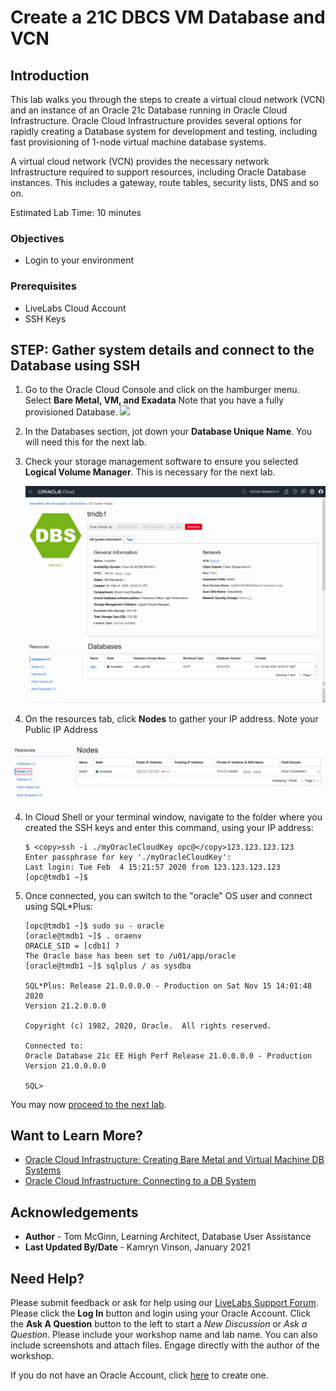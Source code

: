 # Create a 21C DBCS VM Database and VCN

## Introduction

This lab walks you through the steps to create a virtual cloud network (VCN) and an instance of an Oracle 21c Database running in Oracle Cloud Infrastructure. Oracle Cloud Infrastructure provides several options for rapidly creating a Database system for development and testing, including fast provisioning of 1-node virtual machine database systems.

A virtual cloud network (VCN) provides the necessary network Infrastructure required to support resources, including Oracle Database instances. This includes a gateway, route tables, security lists, DNS and so on. 

Estimated Lab Time: 10 minutes

### Objectives
* Login to your environment

### Prerequisites

* LiveLabs Cloud Account
* SSH Keys
  

## **STEP**: Gather system details and connect to the Database using SSH

1. Go to the Oracle Cloud Console and click on the hamburger menu. Select **Bare Metal, VM, and Exadata**  Note that you have a fully provisioned Database.
  ![](images/select-bm-vm-ex.png " ")

2. In the Databases section, jot down your **Database Unique Name**.  You will need this for the next lab.
3. Check your storage management software to ensure you selected **Logical Volume Manager**.  This is necessary for the next lab.
   
    ![](images/database-VM-created.png " ")

4. On the resources tab, click **Nodes** to gather your IP address. Note your Public IP Address

  ![](images/VM-DB-IP.png " ")

4. In Cloud Shell or your terminal window, navigate to the folder where you created the SSH keys and enter this command, using your IP address:

    ```
    $ <copy>ssh -i ./myOracleCloudKey opc@</copy>123.123.123.123
    Enter passphrase for key './myOracleCloudKey':
    Last login: Tue Feb  4 15:21:57 2020 from 123.123.123.123
    [opc@tmdb1 ~]$
    ```

5. Once connected, you can switch to the "oracle" OS user and connect using SQL*Plus:

    ```
    [opc@tmdb1 ~]$ sudo su - oracle
    [oracle@tmdb1 ~]$ . oraenv
    ORACLE_SID = [cdb1] ?
    The Oracle base has been set to /u01/app/oracle
    [oracle@tmdb1 ~]$ sqlplus / as sysdba

    SQL*Plus: Release 21.0.0.0.0 - Production on Sat Nov 15 14:01:48 2020
    Version 21.2.0.0.0

    Copyright (c) 1982, 2020, Oracle.  All rights reserved.

    Connected to:
    Oracle Database 21c EE High Perf Release 21.0.0.0.0 - Production
    Version 21.0.0.0.0

    SQL>
    ```

You may now [proceed to the next lab](#next).

## Want to Learn More?

* [Oracle Cloud Infrastructure: Creating Bare Metal and Virtual Machine DB Systems](https://docs.cloud.oracle.com/en-us/iaas/Content/Database/Tasks/creatingDBsystem.htm)
* [Oracle Cloud Infrastructure: Connecting to a DB System](https://docs.cloud.oracle.com/en-us/iaas/Content/Database/Tasks/connectingDB.htm)

## Acknowledgements
* **Author** - Tom McGinn, Learning Architect, Database User Assistance
* **Last Updated By/Date** - Kamryn Vinson, January 2021

## Need Help?
Please submit feedback or ask for help using our [LiveLabs Support Forum](https://community.oracle.com/tech/developers/categories/livelabsdiscussions). Please click the **Log In** button and login using your Oracle Account. Click the **Ask A Question** button to the left to start a *New Discussion* or *Ask a Question*.  Please include your workshop name and lab name.  You can also include screenshots and attach files.  Engage directly with the author of the workshop.

If you do not have an Oracle Account, click [here](https://profile.oracle.com/myprofile/account/create-account.jspx) to create one. 
